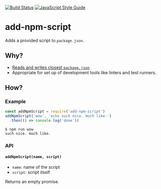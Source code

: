[![Build Status](https://travis-ci.org/mightyiam/add-npm-script.svg?branch=master)](https://travis-ci.org/mightyiam/add-npm-script)
[![JavaScript Style Guide](https://cdn.rawgit.com/feross/standard/master/badge.svg)](https://github.com/feross/standard)

# add-npm-script

Adds a provided script to `package.json`.

## Why?

- [Reads and writes closest `package.json`](https://www.npmjs.com/package/modify-pkg-up)
- Appropriate for set up of development tools
  like linters and test runners.

## How?

### Example

```js
const addNpmScript = require('add-npm-script')
addNpmScript('wow', 'echo such nice. much like.')
  .then(() => console.log('done'))
```

```console
$ npm run wow
such nice. much like.
```

### API

#### `addNpmScript(name, script)`

- `name`:
  name of the script
- `script`:
  script itself

Returns an empty promise.
